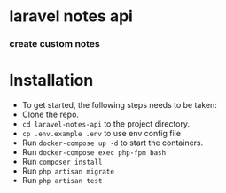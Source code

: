 # laravel notes api

### create custom notes

# Installation
+ To get started, the following steps needs to be taken:
+ Clone the repo.
+ `cd laravel-notes-api` to the project directory.
+ `cp .env.example .env` to use env config file
+ Run `docker-compose up -d` to start the containers.
+ Run `docker-compose exec php-fpm bash`
+ Run `composer install`
+ Run `php artisan migrate`
+ Run `php artisan test`